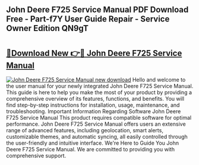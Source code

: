 ## John Deere F725 Service Manual PDF Download Free - Part-f7Y User Guide Repair - Service Owner Edition QN9gT

# <h2><a href="http://bc29768.oget.top/?id=John+Deere+F725+Service+Manual">🔗Download New 👉🔴 John Deere F725 Service Manual</a></h2>

[![John Deere F725 Service Manual new download](https://i.imgur.com/5g1atiW.png)](http://bc29768.oget.top/?id=John+Deere+F725+Service+Manual)
Hello and welcome to the user manual for your newly integrated John Deere F725 Service Manual. This guide is here to help you make the most of your product by providing a comprehensive overview of its features, functions, and benefits. You will find step-by-step instructions for installation, usage, maintenance, and troubleshooting. Important Information Regarding Software John Deere F725 Service Manual This product requires compatible software for optimal performance. John Deere F725 Service Manual offers users an extensive range of advanced features, including geolocation, smart alerts, customizable themes, and automatic syncing, all easily controlled through the user-friendly and intuitive interface. We're Here to Guide You John Deere F725 Service Manual. We are committed to providing you with comprehensive support.
